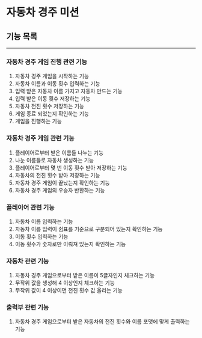 # 자동차 경주 미션

## 기능 목록

---

### 자동차 경주 게임 진행 관련 기능

1. 자동차 경주 게임을 시작하는 기능
2. 자동차 이름과 이동 횟수 입력하는 기능
3. 입력 받은 자동차 이름 가지고 자동차 만드는 기능
4. 입력 받은 이동 횟수 저장하는 기능
5. 자동차 전진 횟수 저장하는 기능
6. 게임 종료 되었는지 확인하는 기능
7. 게임을 진행하는 기능

### 자동차 경주 게임 관련 기능

1. 플레이어로부터 받은 이름들 나누는 기능
2. 나눈 이름들로 자동차 생성하는 기능
3. 플레이어로부터 몇 번 이동 횟수 받아 저장하는 기능
4. 자동차의 전진 횟수 받아 저장하는 기능
5. 자동차 경주 게임이 끝났는지 확인하는 기능
6. 자동차 경주 게임의 우승자 반환하는 기능

### 플레이어 관련 기능

1. 자동차 이름 입력하는 기능
2. 자동차 이름 입력이 쉼표를 기준으로 구분되어 있는지 확인하는 기능
3. 이동 횟수 입력하는 기능
4. 이동 횟수가 숫자로만 이뤄져 있는지 확인하는 기능

### 자동차 관련 기능

1. 자동차 경주 게임으로부터 받은 이름이 5글자인지 체크하는 기능
2. 무작위 값을 생성해 4 이상인지 체크하는 기능
3. 무작위 값이 4 이상이면 전진 횟수 값 올리는 기능

### 출력부 관련 기능

1. 자동차 경주 게임으로부터 받은 자동차의 전진 횟수와 이름 포맷에 맞게 출력하는 기능

